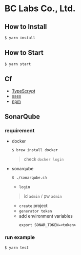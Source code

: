 # BC Labs Co., Ltd.

## How to Install

```shell
$ yarn install
```


## How to Start

```shell
$ yarn start
```

## Cf

* [TypeScrypt](https://www.typescriptlang.org)
* [sass](https://sass-lang.com)
* [npm](https://www.npmjs.com)


## SonarQube

### requirement

* docker
  ```shell
  $ brew install docker
  ```
  > check `docker login`

* sonarqube
  ```shell
  $ ./sonarqube.sh 
  ```
  * `login`
  > id `admin` / pw `admin`
  * `create` project
  * `generator token`
  * add environment variables
    ```shell
    export SONAR_TOKEN=<token>
    ```

### run example

```shell
$ yarn test
```